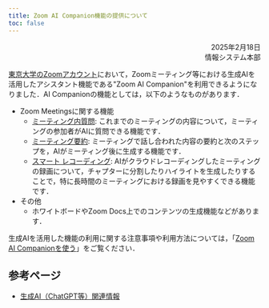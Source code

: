 ```yaml
---
title: Zoom AI Companion機能の提供について
toc: false
---
```


<div style="text-align: right;">
<span>2025年2月18日</span><br />
<span>情報システム本部</span><br />
</div>

[東京大学のZoomアカウント](/zoom/)において，Zoomミーティング等における生成AIを活用したアシスタント機能である"Zoom AI Companion"を利用できるようになりました．AI Companionの機能としては，以下のようなものがあります．

- Zoom Meetingsに関する機能
  - [ミーティング内質問](https://support.zoom.com/hc/en/article?id=zm_kb&sysparm_article=KB0057748): これまでのミーティングの内容について，ミーティングの参加者がAIに質問できる機能です．
  - [ミーティング要約](https://support.zoom.com/hc/en/article?id=zm_kb&sysparm_article=KB0058013): ミーティングで話し合われた内容の要約と次のステップを，AIがミーティング後に生成する機能です．
  - [スマート レコーディング](https://support.zoom.com/hc/ja/article?id=zm_kb&sysparm_article=KB0061102): AIがクラウドレコーディングしたミーティングの録画について，チャプターに分割したりハイライトを生成したりすることで，特に長時間のミーティングにおける録画を見やすくできる機能です．
- その他
  - ホワイトボードやZoom Docs上でのコンテンツの生成機能などがあります．

生成AIを活用した機能の利用に関する注意事項や利用方法については，「[Zoom AI Companionを使う](/zoom/ai-companion/)」をご覧ください．

## 参考ページ

- [生成AI（ChatGPT等）関連情報](/online/topics/generative-ai)
